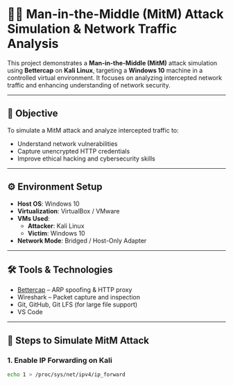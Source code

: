 # 🕵️‍♂️ Man-in-the-Middle (MitM) Attack Simulation & Network Traffic Analysis

This project demonstrates a **Man-in-the-Middle (MitM)** attack simulation using **Bettercap** on **Kali Linux**, targeting a **Windows 10** machine in a controlled virtual environment. It focuses on analyzing intercepted network traffic and enhancing understanding of network security.

---

## 🎯 Objective

To simulate a MitM attack and analyze intercepted traffic to:

- Understand network vulnerabilities
- Capture unencrypted HTTP credentials
- Improve ethical hacking and cybersecurity skills

---

## ⚙️ Environment Setup

- **Host OS**: Windows 10
- **Virtualization**: VirtualBox / VMware
- **VMs Used**:
  - **Attacker**: Kali Linux
  - **Victim**: Windows 10
- **Network Mode**: Bridged / Host-Only Adapter

---

## 🛠️ Tools & Technologies

- [Bettercap](https://www.bettercap.org/) – ARP spoofing & HTTP proxy
- Wireshark – Packet capture and inspection
- Git, GitHub, Git LFS (for large file support)
- VS Code

---

## 🧪 Steps to Simulate MitM Attack

### 1. **Enable IP Forwarding on Kali**
```bash
echo 1 > /proc/sys/net/ipv4/ip_forward
